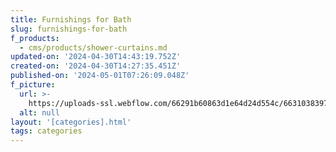 ```yaml
---
title: Furnishings for Bath
slug: furnishings-for-bath
f_products:
  - cms/products/shower-curtains.md
updated-on: '2024-04-30T14:43:19.752Z'
created-on: '2024-04-30T14:27:35.451Z'
published-on: '2024-05-01T07:26:09.048Z'
f_picture:
  url: >-
    https://uploads-ssl.webflow.com/66291b60863d1e64d24d554c/66310383970860d68516fe4a_pexels-heyho-7018821.jpg
  alt: null
layout: '[categories].html'
tags: categories
---
```



